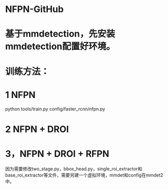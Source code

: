# NFPN-GitHub
# 基于mmdetection，先安装mmdetection配置好环境。
# 训练方法：
# 1 NFPN
python tools/train.py config/faster_rcnn/nfpn.py
# 2 NFPN + DROI 
# 3，NFPN + DROI + RFPN
因为需要修改two_stage.py，bbox_head.py，single_roi_extractor和base_roi_extractor等文件，需要另建一个虚拟环境，mmdet和config在mmdet2中。
